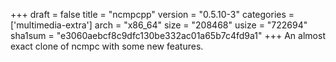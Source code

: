 +++
draft = false
title = "ncmpcpp"
version = "0.5.10-3"
categories = ['multimedia-extra']
arch = "x86_64"
size = "208468"
usize = "722694"
sha1sum = "e3060aebcf8c9dfc130be332ac01a65b7c4fd9a1"
+++
An almost exact clone of ncmpc with some new features.